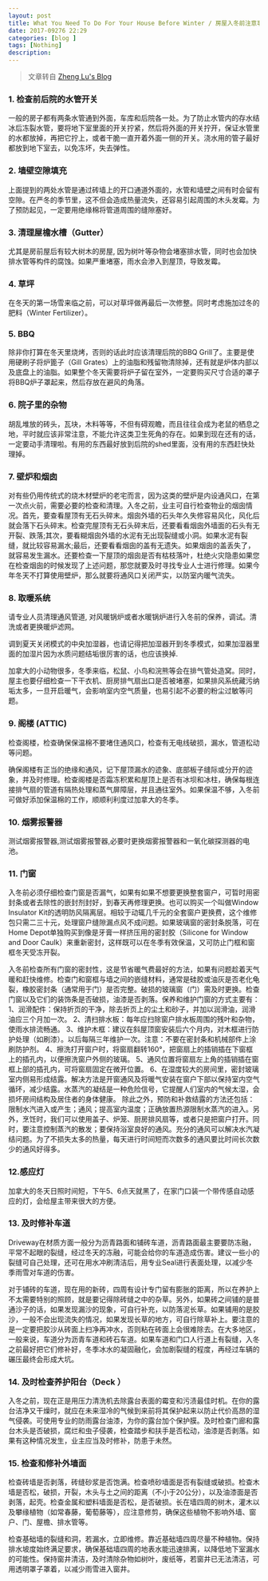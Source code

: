 ```yaml
---
layout: post
title: What You Need To Do For Your House Before Winter / 房屋入冬前注意事项及保养
date: 2017-09276 22:29
categories: [blog ]
tags: [Nothing]
description:
---
```


> 文章转自 [Zheng Lu's Blog](http://jay0lu.github.io/2017/09/22/house-maintenance.html)

### 1. 检查前后院的水管开关

一般的房子都有两条水管通到外面，车库和后院各一处。为了防止水管内的存水结冰后冻裂水管，要将地下室里面的开关拧紧，然后将外面的开关拧开，保证水管里的水都放掉，再把它拧上，或者干脆一直开着外面一侧的开关。浇水用的管子最好都放到地下室去，以免冻坏，失去弹性。

### 2. 墙壁空隙填充

上面提到的两处水管是通过砖墙上的开口通道外面的，水管和墙壁之间有时会留有空隙。在严冬的季节里，这不但会造成热量流失，还容易引起周围的木头发霉。为了预防起见，一定要用绝缘棉将管道周围的缝隙塞好。

### 3. 清理屋檐水槽（Gutter）

尤其是房前屋后有较大树木的房屋, 因为树叶等杂物会堵塞排水管，同时也会加快排水管等构件的腐蚀。如果严重堵塞，雨水会渗入到屋顶，导致发霉。

### 4. 草坪

在冬天的第一场雪来临之前，可以对草坪做再最后一次修整。同时考虑施加过冬的肥料（Winter Fertilizer）。

### 5. BBQ

除非你打算在冬天里烧烤，否则的话此时应该清理后院的BBQ Grill了。主要是使用硬刷子将炉篦子（Gill Grates）上的油脂和残留物清除掉，还有就是炉体内部以及底盘上的油脂。如果整个冬天需要将炉子留在室外，一定要购买尺寸合适的罩子将BBQ炉子罩起来，然后存放在避风的角落。

### 6. 院子里的杂物

胡乱堆放的砖头，瓦块，木料等等，不但有碍观瞻，而且往往会成为老鼠的栖息之地，平时就应该非常注意，不能允许这类卫生死角的存在。如果到现在还有的话，一定要动手清理啦。有用的东西最好放到后院的shed里面，没有用的东西赶快处理掉。

### 7. 壁炉和烟囱

对有些仍用传统式的烧木材壁炉的老宅而言，因为这类的壁炉是内设通风口，在第一次点火前，需要必要的检查和清理。入冬之前，业主可自行检查物业的烟囱情况。首先，要查看屋顶有无石头碎末。烟囱外墙的石头年久失修容易风化，风化后就会落下石头碎末。检查完屋顶有无石头碎末后，还要看看烟囱外墙面的石头有无开裂、跌落;其次，要看糊烟囱外墙的水泥有无出现裂缝或小洞。如果水泥有裂缝，就比较容易漏水;最后，还要看看烟囱的盖有无遗失。如果烟囱的盖丢失了，就容易发生漏水。还要检查一下屋顶的烟囱是否有枯枝落叶，杜绝火灾隐患如果您在检查烟囱的时候发现了上述问题，那您就要及时寻找专业人士进行修理。如果今年冬天不打算使用壁炉，那么就要将通风口关闭严实，以防室内暖气流失。

### 8. 取暖系统

请专业人员清理通风管道, 对风暖锅炉或者水暖锅炉进行入冬前的保养，调试。清洗或者更换暖炉滤网。

调到夏天关闭模式的中央加湿器，也请记得把加湿器开到冬季模式，如果加湿器里面的加湿片因为水质问题结垢很厉害的话，也应该换掉.

加拿大的小动物很多，冬季来临，松鼠、小鸟和浣熊等会在排气管处造窝。同时，屋主也要仔细检查一下干衣机、厨房排气扇出口是否被堵塞，如果排风系统藏污纳垢太多，一旦开启暖气，会影响室内空气质量，也易引起不必要的粉尘过敏等问题。

### 9. 阁楼 (ATTIC)

检查阁楼，检查确保保温棉不要堵住通风口，检查有无电线破损，漏水，管道松动等问题。

确保阁楼有正当的绝缘和通风，记下屋顶漏水的迹象、底部板子缝际或分开的迹象，并及时修理。检查阁楼是否霜冻积累和屋顶上是否有冰坝和冰柱，确保每根连接排气扇的管道有隔热处理和蒸气屏障层，并且通往室外。如果保温不够，入冬前可做好添加保温棉的工作，顺顺利利度过加拿大的冬季。

### 10. 烟雾报警器

测试烟雾报警器,测试烟雾报警器,必要时更换烟雾报警器和一氧化碳探测器的电池。

### 11. 门窗

入冬前必须仔细检查门窗是否漏气，如果有如果不想要更换整套窗户，可晢时用密封条或者去除性的嵌封剂封好，到春天再修理更换。也可以购买一个叫做Window Insulator Kit的透明防风隔离层。相较于动辄几千元的全套窗户更换费，这个维修包只需二三十元，处理窗户缝隙漏点风不成问题。如果玻璃窗的密封条脱落，可在Home Depot单独购买到像是牙膏一样挤压用的密封胶（Silicone for Window and Door Caulk）来重新密封，这样既可以在冬季有效保温，又可防止门框和窗框冬天受冻开裂。

入冬前检查所有门窗的密封性，这是节省暖气费最好的方法，如果有问题趁着天气暖和赶快维修。检查门和窗框与墙之间的嵌缝材料，通常是硅胶或油灰是否老化龟裂，橡胶密封条（通常用于门）是否完整。破损的玻璃窗（门）需及时更换。检查门窗以及它们的装饰条是否破损，油漆是否剥落。保养和维护门窗的方式主要有： 1、润滑配件：保持折页的干净，除去折页上的尘土和砂子，并加以润滑油，润滑油应三个月加一次。 2、清扫排水板：每年应扫除窗户排水板周围的残叶和杂物，使雨水排流畅通。 3、维护木框：建议在斜屋顶窗安装后六个月内，对木框进行防护处理（如刷漆）。以后每隔三年维护一次。注意：不要在密封条和机械部件上涂刷防护剂。 4、擦洗打开窗户时，将窗扇翻转160°，把窗扇上的插销插在下窗框上的插孔内，以便擦洗窗户外侧的玻璃。 5、通风位置将窗扇左上角的插销插在窗框上部的插孔内，可将窗扇固定在微开位置。 6、在湿度较大的房间里，密封玻璃室内侧易形成结露。解决方法是开窗通风及将暖气安装在窗户下部以保持室内空气循环，减少结露。水蒸汽的凝结是一种危险信号，它提醒人们室内的气候太湿，会损坏房间结构及居住者的身体健康。 除此之外，预防和补救结露的方法还包括：限制水汽进入或产生；通风；提高室内温度；正确放置热源限制水蒸汽的进入。另外，烹饪时，我们可以使用盖子、炉笼、厨房排风扇等，或者只是把窗户打开。同时，要注意控制蒸汽的散发；要保持浴室良好的通风。充分的通风可以解决水汽凝结问题。为了不损失太多的热量，每天进行时间短而次数多的通风要比时间长次数少的通风好得多。

### 12.感应灯

加拿大的冬天日照时间短，下午5、6点天就黑了，在家门口装一个带传感自动感应的灯，会给屋主带来很大的方便。

### 13. 及时修补车道

Driveway在材质方面一般分为沥青路面和铺砖车道，沥青路面最主要要防冻融，平常不起眼的裂缝，经过冬天的冻融，可能会给你的车道造成伤害。建议一些小的裂缝可自己处理，还可在用水冲刷清洁后，用专业Seal进行表面处理，以减少冬季雨雪对车道的伤害。

对于铺砖的车道，现在用的新砖，四周有设计专门留有膨胀的距离，所以在养护上不太需要特别的照顾，就是要记得除砖缝之中的杂草。另外，如果砖之间铺的是普通沙子的话，如果发现漏沙的现象，可自行补充，以防落泥长草。如果铺用的是胶沙，一般不会出现流失的情况，如果发现长草的地方，可自行除草补上。要注意的是一定要把胶沙从砖面上扫净再冲水，否则粘在砖面上会很难除去。在大多地区，一般来说，车道分为沥青车道和砖石车道。如果车道和门口人行道上有裂缝，入冬之前最好把它们修补好，冬季冰水的凝固融化，会加剧裂缝的程度，再经过车辆的碾压最终会形成大坑。

### 14. 及时检查养护阳台（Deck ）

入冬之前，现在正是用压力清洗机去除露台表面的霉变和污渍最佳时机。在你的露台洁净又干燥时，就应在未来湿冷的气候到来前将其保护起来以防止代价高昂的湿气侵袭。可使用专业的防雨露台油漆，为你的露台加个保护膜。及时检查门廊和露台木头是否破损，腐烂和虫子侵袭，检查踏步和扶手是否松动，油漆是否剥落。如果有这种情况发生，业主应当及时修补，防患于未然。

### 15. 检查和修补外墙面

检查砖墙是否剥落，砖缝砂浆是否饱满。检查喷砂墙面是否有裂缝或破损。检查木墙是否松，破损，开裂，木头与土之间的距离（不小于20公分），以及油漆面是否剥落，起壳。检查金属和塑料墙面是否松，是否破损。长在墙四周的树木，灌木以及攀缘植物（如常春藤，葡萄藤等），应注意修剪，确保这些植物不影响外墙、窗户、门、屋檐、排水管等。

检查基础墙的裂缝和洞，若漏水，立即维修。靠近基础墙四周尽量不种植物。保持排水坡度始终满足要求，确保基础墙四周的地表水能迅速排离，以降低地下室漏水的可能性。保持窗井清洁，及时清除杂物如树叶，废纸等，若窗井已无法清洁，可用透明罩子罩着，以减少雨雪进入窗井。
